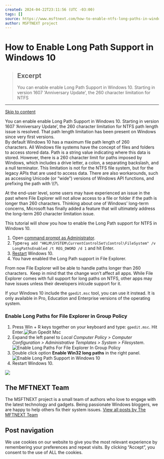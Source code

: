 ```yaml
---
created: 2024-04-22T23:11:56 (UTC -03:00)
tags: []
source: https://www.msftnext.com/how-to-enable-ntfs-long-paths-in-windows-10/
author: MSFTNEXT project
---
```


# How to Enable Long Path Support in Windows 10

> ## Excerpt
> You can enable enable Long Path Support in Windows 10. Starting in version 1607 'Anniversary Update', the 260 character limitation for NTFS

---
[Skip to content](https://www.msftnext.com/how-to-enable-ntfs-long-paths-in-windows-10/#content)

You can enable enable Long Path Support in Windows 10. Starting in version 1607 ‘Anniversary Update’, the 260 character limitation for NTFS path length issue is resolved. That path length limitation has been present on Windows since very first versions.  
By default Windows 10 has a maximum file path length of 260 characters. All Windows file systems have the concept of files and folders to access stored data. Path is a string value indicating where this data is stored. However, there is a 260 character limit for paths imposed by Windows, which includes a drive letter, a colon, a separating backslash, and a null terminator. This limitation is not for the NTFS file system, but for the legacy APIs that are used to access data. There are also workarounds, such as accessing Unicode (or “wide”) versions of Windows API functions, and prefixing the path with \\\\?\\.

At the end-user level, some users may have experienced an issue in the past where File Explorer will not allow access to a file or folder if the path is longer than 260 characters. Thinking about one of Windows’ long-term concerns, Microsoft has finally added a feature that will ultimately address the long-term 260 character limitation issue.

This tutorial will show you how to enable the Long Path support for NTFS in Windows 10.

1.  Open [command prompt as Administrator](https://www.msftnext.com/command-prompt-administrator-windows-10/).
2.  Type`reg add "HKLM\SYSTEM\CurrentControlSet\Control\FileSystem" /v LongPathsEnabled /t REG_DWORD /d 1` and hit Enter.
3.  [Restart](https://www.msftnext.com/how-to-restart-and-shutdown-windows-10-different-methods/) Windows 10.
4.  You have enabled the Long Path support in File Explorer.

From now File Explorer will be able to handle paths longer than 260 characters.  Keep in mind that the change won’t affect all apps. While File Explorer comes with full support for long paths on NTFS, other apps may have issues unless their developers inlcude support for it.

If your Windows 10 include the `gpedit.msc` tool, you can use it instead. It is only available in Pro, Education and Enterprise versions of the operating system.

### **Enable Long Paths for File Explorer in Group Policy**

1.  Press Win + R keys together on your keyboard and type: `gpedit.msc`. Hit Enter.![Run Gpedit Msc](https://www.msftnext.com/wp-content/uploads/2018/01/run-gpedit-msc.png)
2.  Expand the left panel to _Local Computer Policy > Computer Configuration > Administrative Templates > System > Filesystem_.![Enable Long Paths For File Explorer In Group Policy](https://www.msftnext.com/wp-content/uploads/2016/05/Enable-Long-Paths-for-File-Explorer-in-Group-Policy.png)
3.  Double click option **Enable Win32 long paths** in the right panel.![Enable Long Path Support in Windows 10](https://www.msftnext.com/wp-content/uploads/2016/05/Enable-Win32-long-paths.png)
4.  Restart Windows 10.

![](https://www.msftnext.com/wp-content/uploads/2021/04/avatar_user_5_1619712135-42x42.png)

## The MFTNEXT Team

The MSFTNEXT project is a small team of authors who love to engage with the latest technology and gadgets. Being passionate Windows bloggers, we are happy to help others fix their system issues. [View all posts by The MFTNEXT Team](https://www.msftnext.com/author/msftnext/)

## Post navigation

We use cookies on our website to give you the most relevant experience by remembering your preferences and repeat visits. By clicking “Accept”, you consent to the use of ALL the cookies.
